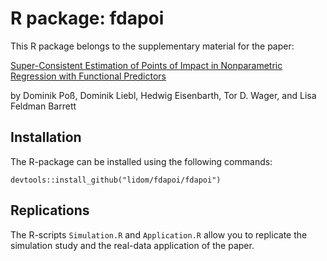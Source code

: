 # R package: fdapoi

This R package belongs to the supplementary material for the paper: 

[Super-Consistent Estimation of Points of Impact in Nonparametric Regression with Functional Predictors](https://arxiv.org/abs/1905.09021)

by Dominik Poß, Dominik Liebl, Hedwig Eisenbarth, Tor D. Wager, and Lisa Feldman Barrett


## Installation

The R-package can be installed using the following commands:

`devtools::install_github("lidom/fdapoi/fdapoi")`

## Replications

The R-scripts `Simulation.R` and `Application.R` allow you to replicate the simulation study and the real-data application of the paper. 
